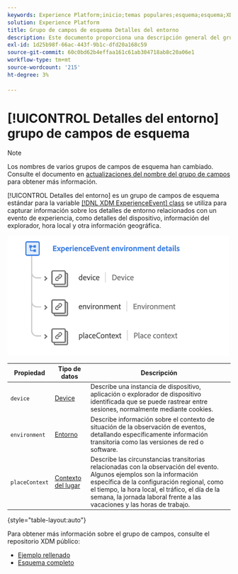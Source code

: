 ```yaml
---
keywords: Experience Platform;inicio;temas populares;esquema;esquema;XDM;ExperienceEvent;campos;esquemas;esquemas;diseño de esquema;grupo de campos;grupo de campos;entorno;detalles de entorno;
solution: Experience Platform
title: Grupo de campos de esquema Detalles del entorno
description: Este documento proporciona una descripción general del grupo de campos de esquema Detalles del entorno de ExperienceEvent .
exl-id: 1d25b98f-66ac-443f-9b1c-dfd20a168c59
source-git-commit: 60c0bd62b4effaa161c61ab304718ab8c20a06e1
workflow-type: tm+mt
source-wordcount: '215'
ht-degree: 3%

---
```



# [!UICONTROL Detalles del entorno] grupo de campos de esquema

>[!NOTE]
>
>Los nombres de varios grupos de campos de esquema han cambiado. Consulte el documento en [actualizaciones del nombre del grupo de campos](../name-updates.md) para obtener más información.

[!UICONTROL Detalles del entorno] es un grupo de campos de esquema estándar para la variable [[!DNL XDM ExperienceEvent] class](../../classes/experienceevent.md) se utiliza para capturar información sobre los detalles de entorno relacionados con un evento de experiencia, como detalles del dispositivo, información del explorador, hora local y otra información geográfica.

<img src="../../images/field-groups/environment-details.png" width="500" /><br />

| Propiedad | Tipo de datos | Descripción |
| --- | --- | --- |
| `device` | [Device](../../data-types/device.md) | Describe una instancia de dispositivo, aplicación o explorador de dispositivo identificada que se puede rastrear entre sesiones, normalmente mediante cookies. |
| `environment` | [Entorno](../../data-types/environment.md) | Describe información sobre el contexto de situación de la observación de eventos, detallando específicamente información transitoria como las versiones de red o software. |
| `placeContext` | [Contexto del lugar](../../data-types/place-context.md) | Describe las circunstancias transitorias relacionadas con la observación del evento. Algunos ejemplos son la información específica de la configuración regional, como el tiempo, la hora local, el tráfico, el día de la semana, la jornada laboral frente a las vacaciones y las horas de trabajo. |

{style=&quot;table-layout:auto&quot;}

Para obtener más información sobre el grupo de campos, consulte el repositorio XDM público:

* [Ejemplo rellenado](https://github.com/adobe/xdm/blob/master/components/fieldgroups/experience-event/experienceevent-environment-details.example.1.json)
* [Esquema completo](https://github.com/adobe/xdm/blob/master/components/fieldgroups/experience-event/experienceevent-environment-details.schema.json)
